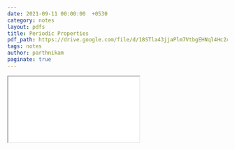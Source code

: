 ```yaml
---
date: 2021-09-11 00:00:00  +0530
category: notes
layout: pdfs
title: Periodic Properties
pdf_path: https://drive.google.com/file/d/18STla43jjaPlm7VtbgEHNql4Hc2AjkW2/preview?usp=sharing
tags: notes
author: parthnikam
paginate: true
---
```


<iframe class="embed-pdf" src="{{ page.pdf_path }}#toolbar=0" seamless="seamless" scrolling="no" style="overflow:hidden"></iframe>
